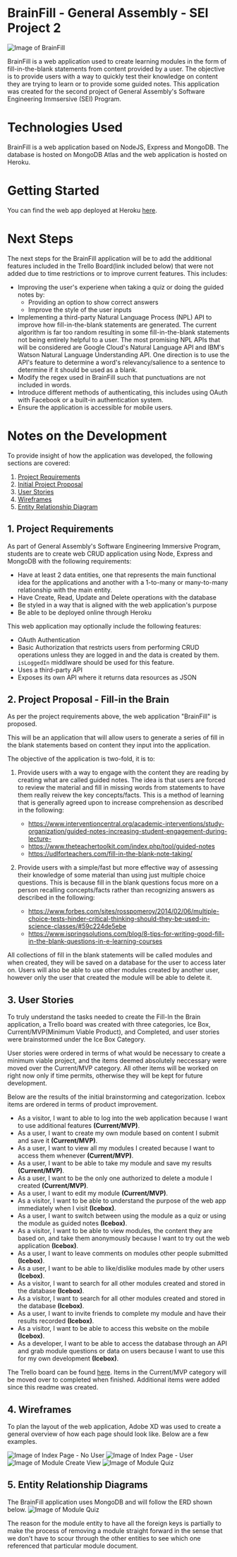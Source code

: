 # BrainFill - General Assembly - SEI Project 2
![Image of BrainFill](./README-Images/Screenshot.JPG)

BrainFill is a web application used to create learning modules in the form of fill-in-the-blank statements from content provided by a user. The objective is to provide users with a way to quickly test their knowledge on content they are trying to learn or to provide some guided notes. This application was created for the second project of General Assembly's Software Engineering Immsersive (SEI) Program.

# Technologies Used
BrainFill is a web application based on NodeJS, Express and MongoDB. The database is hosted on MongoDB Atlas and the web application is hosted on Heroku.

# Getting Started
You can find the web app deployed at Heroku [here](https://brain-fill.herokuapp.com/).

# Next Steps
The next steps for the BrainFill application will be to add the additional features included in the Trello Board(link included below) that were not added due to time restrictions or to improve current features. This includes:
- Improving the user's experiene when taking a quiz or doing the guided notes by:
  - Providing an option to show correct answers
  - Improve the style of the user inputs
- Implementing a third-party Natural Language Process (NPL) API to improve how fill-in-the-blank statements are generated. The current algorithm is far too random resulting in some fill-in-the-blank statements not being entirely helpful to a user. The most promising NPL APIs that will be considered are Google Cloud's Natural Language API and IBM's Watson Natural Language Understanding API. One direction is to use the API's feature to determine a word's relevancy/salience to a sentence to determine if it should be used as a blank.
- Modify the regex used in BrainFill such that punctuations are not included in words.
- Introduce different methods of authenticating, this includes using OAuth with Facebook or a built-in authentication system.
- Ensure the application is accessible for mobile users.

# Notes on the Development 
To provide insight of how the application was developed, the following sections are covered:

1. [Project Requirements](#1-project-requirements)
2. [Initial Project Proposal](#2-project-proposal)
3. [User Stories](#3-user-stories)
4. [Wireframes](#4-wireframes)
5. [Entity Relationship Diagram](#5-entity-relationship-diagrams)

## 1. Project Requirements

As part of General Assembly's Software Engineering Immersive Program, students are to create web CRUD application using Node, Express and MongoDB with the following requirements:
  - Have at least 2 data entities, one that represents the main functional idea for the applications and another with a 1-to-many or many-to-many relationship with the main entity.
  - Have Create, Read, Update and Delete operations with the database
  - Be styled in a way that is aligned with the web application's purpose
  - Be able to be deployed online through Heroku

This web application may optionally include the following features:
  - OAuth Authentication
  - Basic Authorization that restricts users from performing CRUD operations unless they are logged in and the data is created by them. ```isLoggedIn``` middlware should be used for this feature.
  - Uses a third-party API
  - Exposes its own API where it returns data resources as JSON

## 2. Project Proposal - Fill-in the Brain
As per the project requirements above, the web application "BrainFill" is proposed. 

This will be an application that will allow users to generate a series of fill in the blank statements based on content they input into the application.

The objective of the application is two-fold, it is to:
1. Provide users with a way to engage with the content they are reading by creating what are called guided notes. The idea is that users are forced to review the material and fill in missing words from statements to have them really reivew the key concepts/facts. This is a method of learning that is generally agreed upon to increase comprehension as described in the following:
    - https://www.interventioncentral.org/academic-interventions/study-organization/guided-notes-increasing-student-engagement-during-lecture-
    - https://www.theteachertoolkit.com/index.php/tool/guided-notes
    - https://udlforteachers.com/fill-in-the-blank-note-taking/

2. Provide users with a simple/fast but more effective way of assessing their knowledge of some material than using just multiple choice questions. This is because fill in the blank questions focus more on a person recalling concepts/facts rather than recognizing answers as described in the following:
    - https://www.forbes.com/sites/rosspomeroy/2014/02/06/multiple-choice-tests-hinder-critical-thinking-should-they-be-used-in-science-classes/#59c224de5ebe
    - https://www.ispringsolutions.com/blog/8-tips-for-writing-good-fill-in-the-blank-questions-in-e-learning-courses

All collections of fill in the blank statements will be called modules and when created, they will be saved on a database for the user to access later on. Users will also be able to use other modules created by another user, however only the user that created the module will be able to delete it.

## 3. User Stories
To truly understand the tasks needed to create the Fill-In the Brain application, a Trello board was created with three categories, Ice Box, Current/MVP(Minimum Viable Product), and Completed, and user stories were brainstormed under the Ice Box Category. 

User stories were ordered in terms of what would be necessary to create a minimum viable project, and the items deemed absolutely neccessary were moved over the Current/MVP category. All other items will be worked on right now only if time permits, otherwise they will be kept for future development.

Below are the results of the initial brainstorming and categorization. Icebox items are ordered in terms of product improvement.
- As a visitor, I want to able to log into the web application because I want to use additional features **(Current/MVP)**.
- As a user, I want to create my own module based on content I submit and save it  **(Current/MVP)**.
- As a user, I want to view all my modules I created because I want to access them whenever  **(Current/MVP)**.
- As a user, I want to be able to take my module and save my results  **(Current/MVP)**.
- As a user, I want to be the only one authorized to delete a module I created **(Current/MVP)**.
- As a user, I want to edit my module **(Current/MVP)**.
- As a visitor, I want to be able to understand the purpose of the web app immediately when I visit **(Icebox)**.
- As a user, I want to switch between using the module as a quiz or using the module as guided notes **(Icebox)**.
- As a visitor, I want to be able to view modules, the content they are based on, and take them anonymously because I want to try out the web application **(Icebox)**.
- As a user, I want to leave comments on modules other people submitted **(Icebox)**.
- As a user, I want to be able to like/dislike modules made by other users **(Icebox)**. 
- As a visitor, I want to search for all other modules created and stored in the database **(Icebox)**.
- As a visitor, I want to search for all other modules created and stored in the database **(Icebox)**.
- As a user, I want to invite friends to complete my module and have their results recorded **(Icebox)**.
- As a visitor, I want to be able to access this website on the mobile **(Icebox)**.
- As a developer, I want to be able to access the database through an API and grab module questions or data on users because I want to use this for my own development **(Icebox)**.

The Trello board can be found [here](https://trello.com/b/0HfglLJ1/fill-in-the-brain). Items in the Current/MVP category will be moved over to completed when finished. Additional items were added since this readme was created.

## 4. Wireframes
To plan the layout of the web application, Adobe XD was used to create a general overview of how each page should look like. Below are a few examples.

![Image of Index Page - No User](./README-Images/IndexPage-NotSignedIn.png)
![Image of Index Page - User](./README-Images/IndexPage-SignedIn.png)
![Image of Module Create View](./README-Images/CreateModule.png)
![Image of Module Quiz](./README-Images/ModuleQuiz.png)

## 5. Entity Relationship Diagrams
The BrainFill application uses MongoDB and will follow the ERD shown below.
![Image of Module Quiz](./README-Images/BrainFill-ERD.jpg)

The reason for the module entity to have all the foreign keys is partially to make the process of removing a module straight forward in the sense that we don't have to scour through the other entities to see which one referenced that particular module document.




